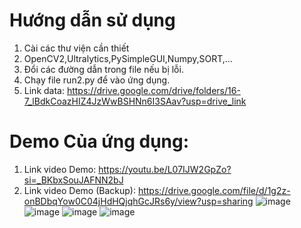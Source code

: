 # Hướng dẫn sử dụng
1. Cài các thư viện cần thiết
2. OpenCV2,Ultralytics,PySimpleGUI,Numpy,SORT,...
3. Đổi các đường dẫn trong file nếu bị lỗi.
4. Chạy file run2.py để vào ứng dụng.
5. Link data: https://drive.google.com/drive/folders/16-7_lBdkCoazHIZ4JzWwBSHNn6I3SAav?usp=drive_link
# Demo Của ứng dụng:
1. Link video Demo: https://youtu.be/L07IJW2GpZo?si=_BKbxSouJAFNN2bJ
2. Link video Demo (Backup): https://drive.google.com/file/d/1g2z-onBDbqYow0C04jHdHQjqhGcJRs6y/view?usp=sharing
![image](https://github.com/user-attachments/assets/35e14f23-ce82-4967-8b0f-4e62140b7768)
![image](https://github.com/user-attachments/assets/a418975f-5917-4be0-bd56-98f1c3fbd79c)
![image](https://github.com/user-attachments/assets/7bd856a1-b4d7-4d12-b4f0-75785f044dc2)
![image](https://github.com/user-attachments/assets/8c5e4bdf-9d0d-4404-8003-db68456a7d54)
